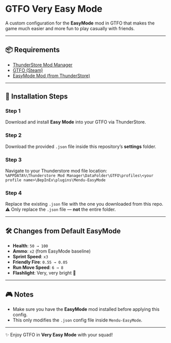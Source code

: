 # GTFO Very Easy Mode

A custom configuration for the **EasyMode** mod in GTFO that makes the game much easier and more fun to play casually with friends.

---

## 📦 Requirements
- [ThunderStore Mod Manager](https://www.overwolf.com/app/thunderstore-thunderstore_mod_manager)
- [GTFO (Steam)](https://store.steampowered.com/app/493520/GTFO/)
- [EasyMode Mod (from ThunderStore)](https://thunderstore.io/)

---

## 🚀 Installation Steps

### Step 1  
Download and install **Easy Mode** into your GTFO via ThunderStore.

### Step 2  
Download the provided `.json` file inside this repository’s **settings** folder.

### Step 3  
Navigate to your Thunderstore mod file location:  
  ```%APPDATA%\Thunderstore Mod Manager\DataFolder\GTFO\profiles\<your profile name>\BepInEx\plugins\Mendu-EasyMode```
  
### Step 4  
Replace the existing `.json` file with the one you downloaded from this repo.  
⚠️ Only replace the `.json` file — **not** the entire folder.

---

## 🛠️ Changes from Default EasyMode

- **Health**: `50 → 100`  
- **Ammo**: `x2` (from EasyMode baseline)  
- **Sprint Speed**: `x3`  
- **Friendly Fire**: `0.55 → 0.05`  
- **Run Move Speed**: `6 → 8`  
- **Flashlight**: Very, very bright 🔦  

---

## 🎮 Notes
- Make sure you have the **EasyMode** mod installed before applying this config.  
- This only modifies the `.json` config file inside `Mendu-EasyMode`.

---

✨ Enjoy GTFO in **Very Easy Mode** with your squad!
